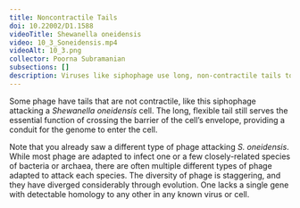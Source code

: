 ```yaml
---
title: Noncontractile Tails
doi: 10.22002/D1.1588
videoTitle: Shewanella oneidensis
video: 10_3_Soneidensis.mp4
videoAlt: 10_3.png
collector: Poorna Subramanian
subsections: []
description: Viruses like siphophage use long, non-contractile tails to deliver their genomes into bacteria like Shewanella oneidensis
---
```


Some phage have tails that are not contractile, like this siphophage attacking a *Shewanella oneidensis* cell. The long, flexible tail still serves the essential function of crossing the barrier of the cell’s envelope, providing a conduit for the genome to enter the cell.

Note that you already saw a different type of phage attacking *S. oneidensis*. While most phage are adapted to infect one or a few closely-related species of bacteria or archaea, there are often multiple different types of phage adapted to attack each species. The diversity of phage is staggering, and they have  diverged considerably through evolution. One lacks a single gene with detectable homology to any other in any known virus or cell.

